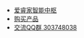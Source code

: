 * [爱睿家智能中枢](ctl/)
* [购买产品](//shop107898810.taobao.com/)
* [交流QQ群 303748038](//shang.qq.com/wpa/qunwpa?idkey=3bbdaf94d24cfee521803a3cf91cca04938b00848b72efdc9a3ec01cac802100)